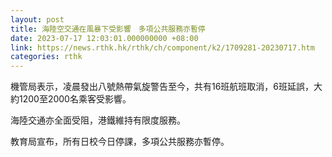 ```yaml
---
layout: post
title: 海陸空交通在風暴下受影響　多項公共服務亦暫停
date: 2023-07-17 12:03:01.000000000 +08:00
link: https://news.rthk.hk/rthk/ch/component/k2/1709281-20230717.htm
categories: rthk
---
```


機管局表示，凌晨發出八號熱帶氣旋警告至今，共有16班航班取消，6班延誤，大約1200至2000名乘客受影響。

海陸交通亦全面受阻，港鐵維持有限度服務。

教育局宣布，所有日校今日停課，多項公共服務亦暫停。
